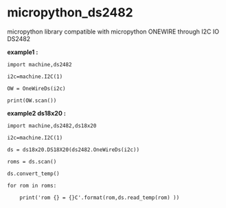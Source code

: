 # micropython_ds2482

micropython library compatible with micropython ONEWIRE through I2C IO DS2482

**example1 :**

    import machine,ds2482

    i2c=machine.I2C(1)

    OW = OneWireDs(i2c)

    print(OW.scan())


**example2 ds18x20 :**

    import machine,ds2482,ds18x20

    i2c=machine.I2C(1)

    ds = ds18x20.DS18X20(ds2482.OneWireDs(i2c))

    roms = ds.scan()

    ds.convert_temp()

    for rom in roms:

        print('rom {} = {}C'.format(rom,ds.read_temp(rom) ))


